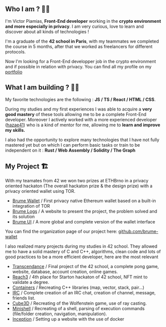 
## Who I am ? 👨‍💻
I'm Victor Piamias, **Front-End developer** working in the **crypto environment and more especially in privacy**. I am very curious, love to learn and discover about all kinds of technologies !

I'm a graduate of the **42 school in Paris**, with my teammates we completed the course in 5 months, after that we worked as freelancers for different protocols.

Now I'm looking for a Front-End developper job in the crypto environment and if possible in relation with privacy.
You can find all my profile on my [portfolio](https://piamias-victor-iota.vercel.app/)

## What I am building ? 👷‍♂️

My favorite technologies are the following : **JS / TS / React / HTML / CSS**.

During my studies and my first experiences I was able to acquire a **very good mastery** of these tools allowing me to be a complete Front-End developer. Moreover I actively worked with a more experienced developer ([hazae41](https://github.com/hazae41)) who is a kind of mentor for me, allowing me to **learn and improve my skills.**

I also had the opportunity to explore many technologies that I have not fully mastered yet but on which I can perform basic tasks or train to be independent on it : **Rust / Web Assembly / Solidity / The Graph**

## My Project 🏗️

With my teamates from 42 we won two prizes at ETHBrno in a privacy oriented hackaton (The overall hackaton prize & the design prize) with a privacy oriented wallet using TOR.

 -    [Brume Wallet](https://github.com/Piamias-Victor/brume-wallet)  / First privacy native Ethereum wallet based on a built-in integration of TOR
 -   [Brume Logs](https://github.com/Piamias-Victor/brume-logs)  / A website to present the project, the problem solved and its solution
 -    [Brume UI](https://github.com/Piamias-Victor/Brume-UI)  / A more global and complete version of the wallet interface
 
 You can find the organization page of our project here: [github.com/brume-wallet](https://github.com/brume-wallet)




I also realized many projects during my studies in 42 school. They allowed me to have a solid mastery of C and C++, algorithms, clean code and lots of good practices to be a more efficient developer, here are the most relevant

 -    [Transcendance](https://github.com/Piamias-Victor/transcendance)  / Final project of the 42 school, a complete pong game, website, database, account creation, online games.
 -   [Reach3](https://github.com/Piamias-Victor/Reach3)  / 4th place for Starton hackaton of 42 school, NFT mint to validate a degree.
 -    [Containers](https://github.com/Piamias-Victor/Containers)  / Recreating C++ libraries (map, vector, stack, pair...)
 -   [IRC](https://github.com/Piamias-Victor/IRC)  / Complete creation of an IRC chat, creation of channel, message, friends list.
 -   [Cube3D](https://github.com/Piamias-Victor/Cube3D)  / Recreating of the Wolfenstein game, use of ray casting.
 -    [Minishell](https://github.com/Piamias-Victor/Minishel)  / Recreating of a shell, parsing of execution commands (file/folder creation, navigation, manipulation).
 -  [Inception](https://github.com/Piamias-Victor/Inception)  / Setting up a website with the use of docker

